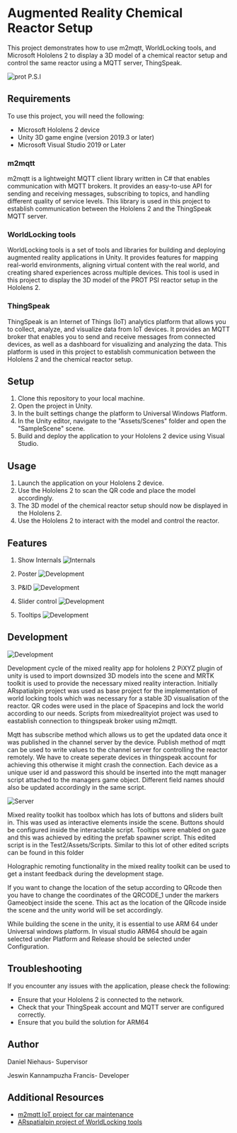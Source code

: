 # Augmented Reality Chemical Reactor Setup

This project demonstrates how to use m2mqtt, WorldLocking tools, and Microsoft Hololens 2 to display a 3D model of a chemical reactor setup and control the same reactor using a MQTT server, ThingSpeak.

![prot P.S.I](/Images/reactor.png)

## Requirements

To use this project, you will need the following:

- Microsoft Hololens 2 device
- Unity 3D game engine (version 2019.3 or later)
- Microsoft Visual Studio 2019 or Later

### m2mqtt

m2mqtt is a lightweight MQTT client library written in C# that enables communication with MQTT brokers. It provides an easy-to-use API for sending and receiving messages, subscribing to topics, and handling different quality of service levels. This library is used in this project to establish communication between the Hololens 2 and the ThingSpeak MQTT server.

### WorldLocking tools

WorldLocking tools is a set of tools and libraries for building and deploying augmented reality applications in Unity. It provides features for mapping real-world environments, aligning virtual content with the real world, and creating shared experiences across multiple devices. This tool is used in this project to display the 3D model of the PROT PSI reactor setup in the Hololens 2.

### ThingSpeak

ThingSpeak is an Internet of Things (IoT) analytics platform that allows you to collect, analyze, and visualize data from IoT devices. It provides an MQTT broker that enables you to send and receive messages from connected devices, as well as a dashboard for visualizing and analyzing the data. This platform is used in this project to establish communication between the Hololens 2 and the chemical reactor setup.

## Setup

1. Clone this repository to your local machine.
2. Open the project in Unity.
3. In the built settings change the platform to Universal Windows Platform.
4. In the Unity editor, navigate to the "Assets/Scenes" folder and open the "SampleScene" scene.
5. Build and deploy the application to your Hololens 2 device using Visual Studio.


## Usage

1. Launch the application on your Hololens 2 device.
2. Use the Hololens 2 to scan the QR code and place the model accordingly.
3. The 3D model of the chemical reactor setup should now be displayed in the Hololens 2.
4. Use the Hololens 2 to interact with the model and control the reactor.

## Features

1. Show Internals
![Internals](/Images/Internals.png)

2. Poster
![Development](/Images/Poster.png)

3. P&ID
![Development](/Images/PID.png)

4. Slider control
![Development](/Images/Slider.png)

5. Tooltips
![Development](/Images/Tooltip.png)

## Development
![Development](/Images/Development.png)

Development cycle of the mixed reality app for hololens 2
PiXYZ plugin of unity is used to import downsized 3D models into the scene and MRTK toolkit is used to provide the necessary mixed reality interaction. Initially ARspatialpin project was used as base project for the implementation of world locking tools which was necessary for a stable 3D visualisation of the reactor. QR codes were used in the place of Spacepins and lock the world according to our needs. Scripts from mixedrealityiot project was used to eastablish connection to thingspeak broker using m2mqtt. 

Mqtt has subscribe method which allows us to get the updated data once it was published in the channel server by the device. Publish method of mqtt can be used to write values to the channel server for controlling the reactor remotely. We have to create seperate devices in thingspeak account for achieving this otherwise it might crash the connection. Each device as a unique user id and password this should be inserted into the mqtt manager script attached to the managers game object. Different field names should also be updated accordingly in the same script.

![Server](/Images/MQTTserver.png)

Mixed reality toolkit has toolbox which has lots of buttons and sliders built in. This was used as interactive elements inside the scene. Buttons should be configured inside the interactable script. Tooltips were enabled on gaze and this was achieved by editing the prefab spawner script. This edited script is in the  Test2/Assets/Scripts. Similar to this lot of other edited scripts can be found in this folder

Holographic remoting functionality in the mixed reality toolkit can be used to get a instant feedback during the development stage.

If you want to change the location of the setup according to QRcode then you have to change the coordinates of the QRCODE_1 under the markers Gameobject inside the scene. This act as the location of the QRcode inside the scene and the unity world will be set accordingly.

While building the scene in the unity, it is essential to use ARM 64 under Universal windows platform. In visual studio ARM64 should be again selected under Platform and Release  should be selected under Configuration.
## Troubleshooting

If you encounter any issues with the application, please check the following:

- Ensure that your Hololens 2 is connected to the network.
- Check that your ThingSpeak account and MQTT server are configured correctly.
- Ensure that you build the solution for ARM64

## Author
Daniel Niehaus- Supervisor

Jeswin Kannampuzha Francis- Developer


## Additional Resources


- [m2mqtt IoT project for car maintenance](https://github.com/mixedrealityiot/OBD-II_MQTT_HoloLens.git)
- [ARspatialpin project of WorldLocking tools](https://github.com/microsoft/MixedReality-WorldLockingTools-Samples.git)
 